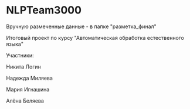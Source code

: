 # NLPTeam3000

Вручную размеченные данные - в папке "разметка_финал"



Итоговый проект по курсу "Автоматическая обработка естественного языка"

Участники:

Никита Логин

Надежда Миляева

Мария Игнашина

Алёна Беляева
